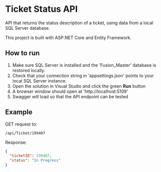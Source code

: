 # Ticket Status API

API that returns the status description of a ticket, using data from a local SQL Server database.

This project is built with ASP.NET Core and Entity Framework.

## How to run

1. Make sure SQL Server is installed and the 'Fusion_Master' database is restored locally.
2. Check that your connection string in 'appsettings.json' points to your local SQL Server instance.
3.  Open the solution in Visual Studio and click the green **Run** button
4.  A browser window should open at 'http://localhost:5109'
5.  Swagger will load so that the API endpoint can be tested


## Example
GET request to:

    /api/Ticket/199407

Response:

```json
{
  "ticketID": 199407,
  "status": "In Progress"
}
